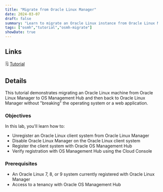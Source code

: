 ```yaml
---
title: "Migrate from Oracle Linux Manager"
date: 2024-03-07
draft: false
summary: "Learn to migrate an Oracle Linux instance from Oracle Linux Manager to Oracle OS Management Hub."
tags: ["osmh","tutorial","osmh-migrate"]
showDate: true
---
```


## Links

:spiral_notepad: [Tutorial](https://docs.oracle.com/en/learn/osmh-migrate-olm-client)

## Details

This tutorial demonstrates migrating an Oracle Linux machine from Oracle Linux Manager to OS Management Hub and then back to Oracle Linux Manager without "breaking" the operating system or a web application.

### Objectives

In this lab, you'll learn how to:

  - Unregister an Oracle Linux client system from Oracle Linux Manager
  - Disable Oracle Linux Manager on the Oracle Linux client system
  - Register the client system with Oracle OS Management Hub
  - Verify registration with OS Management Hub using the Cloud Console

### Prerequisites

  - An Oracle Linux 7, 8, or 9 system currently registered with Oracle Linux Manager
  - Access to a tenancy with Oracle OS Management Hub